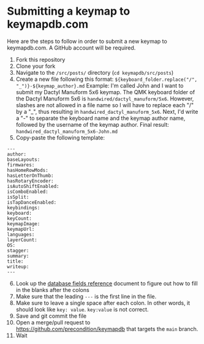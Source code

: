 # Submitting a keymap to keymapdb.com

Here are the steps to follow in order to submit a new keymap to keymapdb.com. A GitHub account will be required.

1. Fork this repository
2. Clone your fork
3. Navigate to the `/src/posts/` directory (`cd keymapdb/src/posts`)
4. Create a new file following this format: `${keyboard_folder.replace("/", "_")}-${keymap_author}.md`
    Example: I'm called John and I want to submit my Dactyl Manuform 5x6 keymap. The QMK keyboard folder of the Dactyl Manuform 5x6 is `handwired/dactyl_manuform/5x6`.
    However, slashes are not allowed in a file name so I will have to replace each "/" by a "_", thus resulting in `handwired_dactyl_manuform_5x6`. Next, I'd write a "-" to separate the keyboard name and the keymap author name, followed by the username of the keymap author. Final result: `handwired_dactyl_manuform_5x6-John.md`
5. Copy-paste the following template:
```
---
author:
baseLayouts:
firmwares:
hasHomeRowMods:
hasLetterOnThumb:
hasRotaryEncoder:
isAutoShiftEnabled:
isComboEnabled:
isSplit:
isTapDanceEnabled:
keybindings:
keyboard:
keyCount:
keymapImage:
keymapUrl:
languages:
layerCount:
OS:
stagger:
summary:
title:
writeup:
---
```
6. Look up the [database fields reference](db_fields_reference.md) document to figure out how to fill in the blanks after the colons
7. Make sure that the leading `---` is the first line in the file.
8. Make sure to leave a single space after each colon. In other words, it should look like `key: value`. `key:value` is not correct.
9. Save and git commit the file
10. Open a merge/pull request to https://github.com/precondition/keymapdb that targets the `main` branch.
11. Wait
